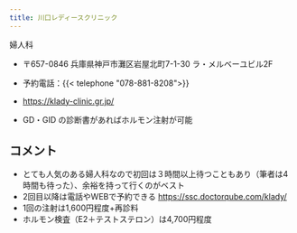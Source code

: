 ```yaml
---
title: 川口レディースクリニック
---
```


婦人科

- 〒657-0846 兵庫県神戸市灘区岩屋北町7-1-30 ラ・メルベーユビル2F
- 予約電話：{{< telephone "078-881-8208">}}
- <https://klady-clinic.gr.jp/>

- GD・GID の診断書があればホルモン注射が可能

## コメント

- とても人気のある婦人科なので初回は３時間以上待つこともあり（筆者は4時間も待った）、余裕を持って行くのがベスト
- 2回目以降は電話やWEBで予約できる  <https://ssc.doctorqube.com/klady/>
- 1回の注射は1,600円程度+再診料
- ホルモン検査（E2＋テストステロン）は4,700円程度
